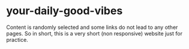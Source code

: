# your-daily-good-vibes
Content is randomly selected and some links do not lead to any other pages. So in short, this is a very short (non responsive) website just for practice. 
